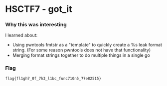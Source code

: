 # HSCTF7 - got_it

### Why this was interesting
I learned about:
- Using pwntools fmtstr as a "template" to quickly create a %s leak format string. (For some reason pwntools does not have that functionality)
- Merging format strings together to do multiple things in a single go

### Flag
`flag{fl1gh7_0f_7h3_l1bc_func710n5_77e82515}`
